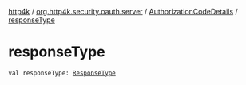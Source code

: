 [http4k](../../index.md) / [org.http4k.security.oauth.server](../index.md) / [AuthorizationCodeDetails](index.md) / [responseType](./response-type.md)

# responseType

`val responseType: `[`ResponseType`](../../org.http4k.security/-response-type/index.md)